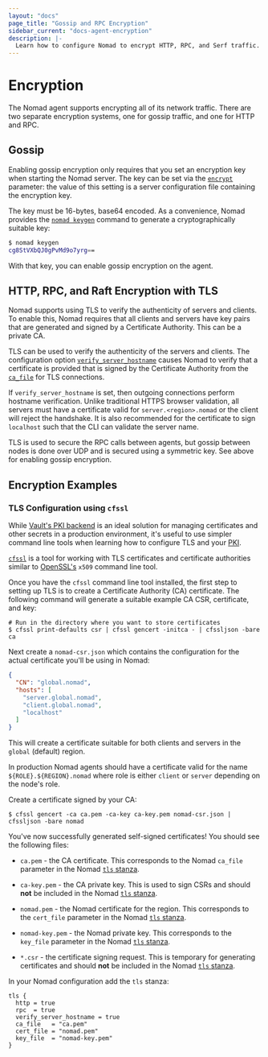 ```yaml
---
layout: "docs"
page_title: "Gossip and RPC Encryption"
sidebar_current: "docs-agent-encryption"
description: |-
  Learn how to configure Nomad to encrypt HTTP, RPC, and Serf traffic.
---
```


# Encryption

The Nomad agent supports encrypting all of its network traffic. There are
two separate encryption systems, one for gossip traffic, and one for HTTP and
RPC.

## Gossip

Enabling gossip encryption only requires that you set an encryption key when
starting the Nomad server. The key can be set via the
[`encrypt`](/docs/agent/configuration/server.html#encrypt) parameter: the value
of this setting is a server configuration file containing the encryption key.

The key must be 16-bytes, base64 encoded. As a convenience, Nomad provides the
[`nomad keygen`](/docs/commands/keygen.html) command to generate a cryptographically suitable key:

```sh
$ nomad keygen
cg8StVXbQJ0gPvMd9o7yrg==
```

With that key, you can enable gossip encryption on the agent.


## HTTP, RPC, and Raft Encryption with TLS

Nomad supports using TLS to verify the authenticity of servers and clients. To
enable this, Nomad requires that all clients and servers have key pairs that are
generated and signed by a Certificate Authority. This can be a private CA.

TLS can be used to verify the authenticity of the servers and clients. The
configuration option [`verify_server_hostname`][tls] causes Nomad to verify that
a certificate is provided that is signed by the Certificate Authority from the
[`ca_file`][tls] for TLS connections.

If `verify_server_hostname` is set, then outgoing connections perform
hostname verification. Unlike traditional HTTPS browser validation, all servers
must have a certificate valid for `server.<region>.nomad` or the client will
reject the handshake. It is also recommended for the certificate to sign
`localhost` such that the CLI can validate the server name.

TLS is used to secure the RPC calls between agents, but gossip between nodes is
done over UDP and is secured using a symmetric key. See above for enabling
gossip encryption.

## Encryption Examples

### TLS Configuration using `cfssl`

While [Vault's PKI backend][vault] is an ideal solution for managing
certificates and other secrets in a production environment, it's useful to use
simpler command line tools when learning how to configure TLS and your [PKI].

[`cfssl`][cfssl] is a tool for working with TLS certificates and certificate
authorities similar to [OpenSSL's][openssl] `x509` command line tool.

Once you have the `cfssl` command line tool installed, the first step to
setting up TLS is to create a Certificate Authority (CA) certificate.  The
following command will generate a suitable example CA CSR, certificate, and
key:

```shell
# Run in the directory where you want to store certificates
$ cfssl print-defaults csr | cfssl gencert -initca - | cfssljson -bare ca
```

Next create a `nomad-csr.json` which contains the configuration for the actual
certificate you'll be using in Nomad:

```json
{
  "CN": "global.nomad",
  "hosts": [
    "server.global.nomad",
    "client.global.nomad",
    "localhost"
  ]
}
```

This will create a certificate suitable for both clients and servers in the
`global` (default) region.

In production Nomad agents should have a certificate valid for the name
`${ROLE}.${REGION}.nomad` where role is either `client` or `server` depending
on the node's role.

Create a certificate signed by your CA:

```shell
$ cfssl gencert -ca ca.pem -ca-key ca-key.pem nomad-csr.json | cfssljson -bare nomad
```

You've now successfully generated self-signed certificates! You should see the
following files:

- `ca.pem` - the CA certificate. This corresponds to the Nomad `ca_file`
  parameter in the Nomad [`tls` stanza][tls].

- `ca-key.pem` - the CA private key. This is used to sign CSRs and should
  **not** be included in the Nomad [`tls` stanza][tls].

- `nomad.pem` - the Nomad certificate for the region. This corresponds to the
  `cert_file` parameter in the Nomad [`tls` stanza][tls].

- `nomad-key.pem` - the Nomad private key. This corresponds to the `key_file`
  parameter in the Nomad [`tls` stanza][tls].

- `*.csr` - the certificate signing request. This is temporary for generating
  certificates and should **not** be included in the Nomad [`tls` stanza][tls].

In your Nomad configuration add the `tls` stanza:

```hcl
tls {
  http = true
  rpc  = true
  verify_server_hostname = true
  ca_file   = "ca.pem"
  cert_file = "nomad.pem"
  key_file  = "nomad-key.pem"
}
```

[vault]: https://www.vaultproject.io/docs/secrets/pki/
[PKI]: https://en.wikipedia.org/wiki/Public_key_infrastructure
[cfssl]: https://cfssl.org/
[openssl]: https://www.openssl.org/
[tls]: /docs/agent/configuration/tls.html "Nomad TLS Configuration"
